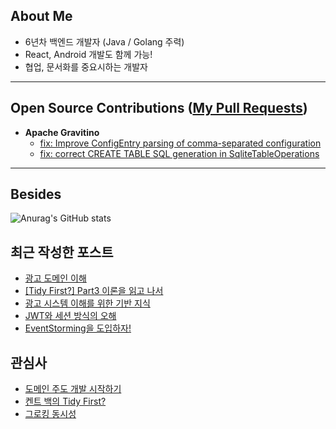 ## About Me
- 6년차 백엔드 개발자 (Java / Golang 주력)
- React, Android 개발도 함께 가능!
- 협업, 문서화를 중요시하는 개발자

---

## Open Source Contributions ([My Pull Requests](https://github.com/pulls?q=is%3Apr+author%3APCloud63514))
- **Apache Gravitino**
  - [fix: Improve ConfigEntry parsing of comma-separated configuration](https://github.com/apache/gravitino/pull/7994)
  - [fix: correct CREATE TABLE SQL generation in SqliteTableOperations](https://github.com/apache/gravitino/pull/8105)
---

## Besides
 
![Anurag's GitHub stats](https://github-readme-stats.vercel.app/api?username=PCloud63514&show_icons=true&theme=aura_dark&include_all_commits=true)

## 최근 작성한 포스트
- [광고 도메인 이해](https://pcloud.tistory.com/74)
- [[Tidy First?] Part3 이론을 읽고 나서](https://pcloud.tistory.com/61)
- [광고 시스템 이해를 위한 기반 지식](https://pcloud.tistory.com/58)
- [JWT와 세션 방식의 오해](https://pcloud.tistory.com/57)
- [EventStorming을 도입하자!](https://pcloud.tistory.com/56)

## 관심사
- [도메인 주도 개발 시작하기](https://product.kyobobook.co.kr/detail/S000001810495)
- [켄트 백의 Tidy First?](https://m.hanbit.co.kr/store/books/book_view.html?p_code=B5516661609)
- [그로킹 동시성](https://product.kyobobook.co.kr/detail/S000214756541)
